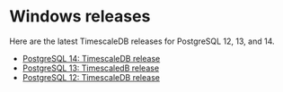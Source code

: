 # Windows releases

Here are the latest TimescaleDB releases for PostgreSQL 12, 13, and 14.

*   <tag type="download">[PostgreSQL 14: TimescaleDB
    release](https://timescalereleases.blob.core.windows.net/windows/timescaledb-postgresql-14_latest-windows-amd64.zip)</tag>
*   <tag type="download">[PostgreSQL 13: TimescaledB
    release](https://timescalereleases.blob.core.windows.net/windows/timescaledb-postgresql-13_latest-windows-amd64.zip)</tag>
*   <tag type="download">[PostgreSQL 12: TimescaleDB
    release](https://timescalereleases.blob.core.windows.net/windows/timescaledb-postgresql-12_latest-windows-amd64.zip)</tag>